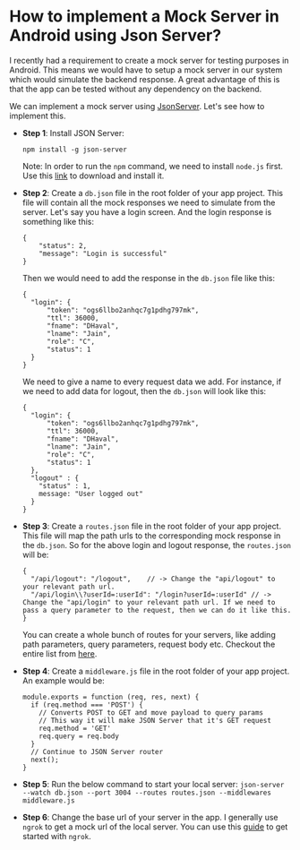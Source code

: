 # How to implement a Mock Server in Android using Json Server?

I recently had a requirement to create a mock server for testing purposes in Android. This means we would have to setup a mock server in our system which would simulate the backend response. A great advantage of this is that the app can be tested without any dependency on the backend. </br>

We can implement a mock server using [JsonServer](https://github.com/typicode/json-server). Let's see how to implement this.
  * <b>Step 1</b>: Install JSON Server:
    ```
    npm install -g json-server
    ```
    Note: In order to run the ```npm``` command, we need to install ```node.js``` first. Use this [link](https://www.npmjs.com/get-npm) to download and install it.
  
  * <b>Step 2</b>: Create a ```db.json``` file in the root folder of your app project. This file will contain all the mock responses we need to simulate from the server. Let's say you have a login screen. And the login response is something like this:
    ```
    {
        "status": 2,
        "message": "Login is successful"
    }
    ```
    Then we would need to add the response in the ```db.json``` file like this:
    ```
    {
      "login": {
          "token": "ogs6llbo2anhqc7g1pdhg797mk",
          "ttl": 36000,
          "fname": "DHaval",
          "lname": "Jain",
          "role": "C",
          "status": 1
      }
    }
    ```
    We need to give a name to every request data we add. For instance, if we need to add data for logout, then the ```db.json``` will look like this:
    ```
    {
      "login": {
          "token": "ogs6llbo2anhqc7g1pdhg797mk",
          "ttl": 36000,
          "fname": "DHaval",
          "lname": "Jain",
          "role": "C",
          "status": 1
      },
      "logout" : {
        "status" : 1,
        message: "User logged out"
      }
    }
    ```
    
    
  * <b>Step 3</b>: Create a ```routes.json``` file in the root folder of your app project. This file will map the path urls to the corresponding mock response in the ```db.json```. So for the above login and logout response, the ```routes.json``` will be:
    ```
    {
      "/api/logout": "/logout",    // -> Change the "api/logout" to your relevant path url. 
      "/api/login\\?userId=:userId": "/login?userId=:userId" // -> Change the "api/login" to your relevant path url. If we need to pass a query parameter to the request, then we can do it like this.
    }
    ```
    You can create a whole bunch of routes for your servers, like adding path parameters, query parameters, request body etc. Checkout the entire list from [here](https://github.com/typicode/json-server#add-custom-routes).
    
  * <b>Step 4</b>: Create a ```middleware.js``` file in the root folder of your app project. An example would be:
    ```
    module.exports = function (req, res, next) {
      if (req.method === 'POST') {
        // Converts POST to GET and move payload to query params
        // This way it will make JSON Server that it's GET request
        req.method = 'GET'
        req.query = req.body
      }
      // Continue to JSON Server router
      next();
    }
    ```
    
   * <b>Step 5</b>: Run the below command to start your local server:
    ```
    json-server --watch db.json --port 3004 --routes routes.json --middlewares middleware.js
    ```
    
   * <b>Step 6</b>: Change the base url of your server in the app. I generally use ```ngrok``` to get a mock url of the local server. You can use this [guide](https://ngrok.com/) to get started with ```ngrok```.
  
  
  
  
  
  
  
  
  
